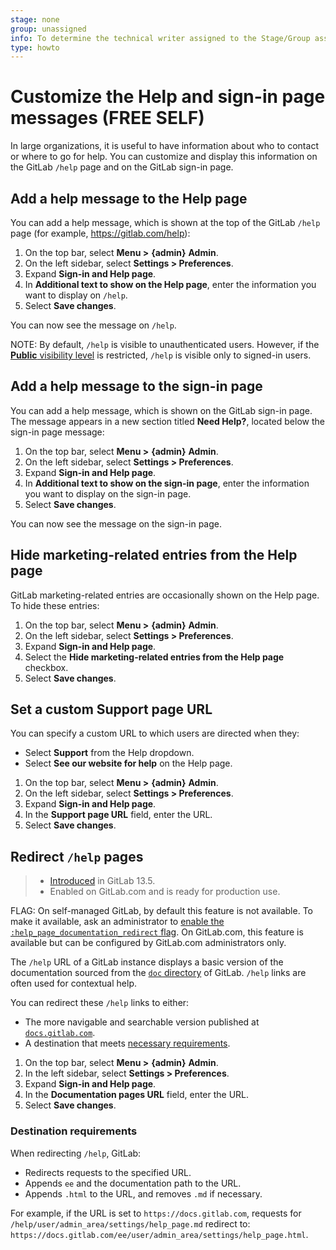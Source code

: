 ```yaml
---
stage: none
group: unassigned
info: To determine the technical writer assigned to the Stage/Group associated with this page, see https://about.gitlab.com/handbook/engineering/ux/technical-writing/#assignments
type: howto
---
```


# Customize the Help and sign-in page messages **(FREE SELF)**

In large organizations, it is useful to have information about who to contact or where
to go for help. You can customize and display this information on the GitLab `/help` page and on
the GitLab sign-in page.

## Add a help message to the Help page

You can add a help message, which is shown at the top of the GitLab `/help` page (for example,
<https://gitlab.com/help>):

1. On the top bar, select **Menu >** **{admin}** **Admin**.
1. On the left sidebar, select **Settings > Preferences**.
1. Expand **Sign-in and Help page**.
1. In **Additional text to show on the Help page**, enter the information you want to display on `/help`.
1. Select **Save changes**.

You can now see the message on `/help`.

NOTE:
By default, `/help` is visible to unauthenticated users. However, if the
[**Public** visibility level](visibility_and_access_controls.md#restrict-visibility-levels)
is restricted, `/help` is visible only to signed-in users.

## Add a help message to the sign-in page

You can add a help message, which is shown on the GitLab sign-in page. The message appears in a new
section titled **Need Help?**, located below the sign-in page message:

1. On the top bar, select **Menu >** **{admin}** **Admin**.
1. On the left sidebar, select **Settings > Preferences**.
1. Expand **Sign-in and Help page**.
1. In **Additional text to show on the sign-in page**, enter the information you want to
   display on the sign-in page.
1. Select **Save changes**.

You can now see the message on the sign-in page.

## Hide marketing-related entries from the Help page

GitLab marketing-related entries are occasionally shown on the Help page. To hide these entries:

1. On the top bar, select **Menu >** **{admin}** **Admin**.
1. On the left sidebar, select **Settings > Preferences**.
1. Expand **Sign-in and Help page**.
1. Select the **Hide marketing-related entries from the Help page** checkbox.
1. Select **Save changes**.

## Set a custom Support page URL

You can specify a custom URL to which users are directed when they:

- Select **Support** from the Help dropdown.
- Select **See our website for help** on the Help page.

1. On the top bar, select **Menu >** **{admin}** **Admin**.
1. On the left sidebar, select **Settings > Preferences**.
1. Expand **Sign-in and Help page**.
1. In the **Support page URL** field, enter the URL.
1. Select **Save changes**.

## Redirect `/help` pages

> - [Introduced](https://gitlab.com/gitlab-org/gitlab/-/merge_requests/43157) in GitLab 13.5.
> - Enabled on GitLab.com and is ready for production use.

FLAG:
On self-managed GitLab, by default this feature is not available. To make it available, ask an administrator to
[enable the `:help_page_documentation_redirect` flag](../../../administration/feature_flags.md).
On GitLab.com, this feature is available but can be configured by GitLab.com administrators only.

The `/help` URL of a GitLab instance displays a basic version of the documentation sourced from the
[`doc` directory](https://gitlab.com/gitlab-org/gitlab/-/tree/master/doc) of GitLab. `/help` links
are often used for contextual help.

You can redirect these `/help` links to either:

- The more navigable and searchable version published at [`docs.gitlab.com`](https://docs.gitlab.com).
- A destination that meets [necessary requirements](#destination-requirements).

1. On the top bar, select **Menu >** **{admin}** **Admin**.
1. In the left sidebar, select **Settings > Preferences**.
1. Expand **Sign-in and Help page**.
1. In the **Documentation pages URL** field, enter the URL.
1. Select **Save changes**.

### Destination requirements

When redirecting `/help`, GitLab:

- Redirects requests to the specified URL.
- Appends `ee`  and the documentation path to the URL.
- Appends `.html` to the URL, and removes `.md` if necessary.

For example, if the URL is set to `https://docs.gitlab.com`, requests for
`/help/user/admin_area/settings/help_page.md` redirect to:
`https://docs.gitlab.com/ee/user/admin_area/settings/help_page.html`.

<!-- ## Troubleshooting

Include any troubleshooting steps that you can foresee. If you know beforehand what issues
one might have when setting this up, or when something is changed, or on upgrading, it's
important to describe those, too. Think of things that may go wrong and include them here.
This is important to minimize requests for support, and to avoid doc comments with
questions that you know someone might ask.

Each scenario can be a third-level heading, e.g. `### Getting error message X`.
If you have none to add when creating a doc, leave this section in place
but commented out to help encourage others to add to it in the future. -->
